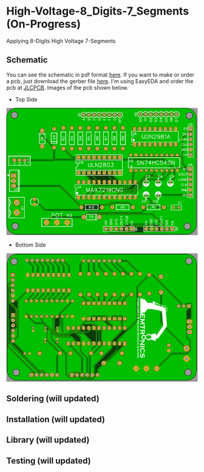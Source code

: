 # High-Voltage-8_Digits-7_Segments (On-Progress)
Applying 8-Digits High Voltage 7-Segments 

## Schematic
You can see the schematic in pdf format [here](https://github.com/sagakusumawijaya/High-Voltage-8_Digits-7_Segments/blob/master/Schematic%20-%20High%20Voltage%208%20Digit%20Seven%20Segment.pdf). If you want to make or order a pcb, just download the gerber file [here](https://github.com/sagakusumawijaya/High-Voltage-8_Digits-7_Segments/blob/master/Gerber_High%20Voltage%208%20Digit%20Seven%20Segment_20200204073423.zip). 
I'm using EasyEDA and order the pcb at [JLCPCB](https://jlcpcb.com/). Images of the pcb shown below.
* Top Side

![](Top%20Side.PNG)
* Bottom Side 

![](Bottom%20Side.PNG)

## Soldering (will updated)

## Installation (will updated)

## Library (will updated)

## Testing (will updated)
